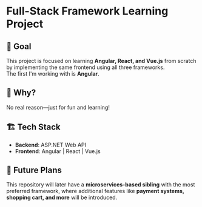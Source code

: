 # Full-Stack Framework Learning Project

## 🎯 Goal  
This project is focused on learning **Angular, React, and Vue.js** from scratch by implementing the same frontend using all three frameworks.  
The first I'm working with is **Angular**.

## 🤷 Why?  
No real reason—just for fun and learning!

## 🏗️ Tech Stack  
- **Backend**: ASP.NET Web API
- **Frontend**: Angular | React | Vue.js

## 🚀 Future Plans
This repository will later have a **microservices-based sibling** with the most preferred framework, where additional features like **payment systems, shopping cart, and more** will be introduced.
